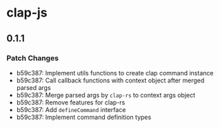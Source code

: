 # clap-js

## 0.1.1

### Patch Changes

- b59c387: Implement utils functions to create clap command instance
- b59c387: Call callback functions with context object after merged parsed args
- b59c387: Merge parsed args by `clap-rs` to context args object
- b59c387: Remove features for clap-rs
- b59c387: Add `defineCommand` interface
- b59c387: Implement command definition types
